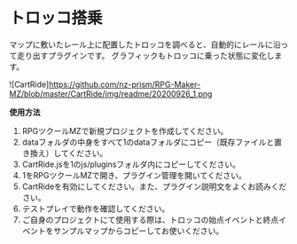 # トロッコ搭乗

マップに敷いたレール上に配置したトロッコを調べると、自動的にレールに沿って走り出すプラグインです。
グラフィックもトロッコに乗った状態に変化します。

![CartRide]https://github.com/nz-prism/RPG-Maker-MZ/blob/master/CartRide/img/readme/20200926_1.png

**使用方法**
1. RPGツクールMZで新規プロジェクトを作成してください。
1. dataフォルダの中身をすべて1のdataフォルダにコピー（既存ファイルと置き換え）してください。
1. CartRide.jsを1のjs/pluginsフォルダ内にコピーしてください。
1. 1をRPGツクールMZで開き、プラグイン管理を開いてください。
1. CartRideを有効にしてください。また、プラグイン説明文をよくお読みください。
1. テストプレイで動作を確認してください。
1. ご自身のプロジェクトにて使用する際は、トロッコの始点イベントと終点イベントをサンプルマップからコピーしてお使いください。
